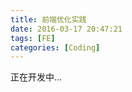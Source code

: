 ```yaml
---
title: 前端优化实践
date: 2016-03-17 20:47:21
tags: [FE]
categories: [Coding]
---
```

正在开发中...

<!-- more -->
